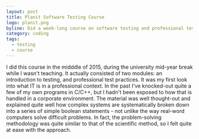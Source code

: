 ```yaml
---
layout: post
title: Planit Software Testing Course
logo: planit.png
byline: Did a week-long course on software testing and professional test practices.
category: coding
tags:
  - testing
  - course
---
```


I did this course in the midddle of 2015, during the university mid-year break while I wasn't teaching. It actually consisted of two modules: an introduction to testing, and professional test practices. It was my first look into what IT is in a professional context. In the past I've knocked-out quite a few of my own programs in C/C++, but I hadn't been exposed to how that is handled in a corporate environment. The material was well thought-out and explained quite well how complex systems are systematically broken down into a series of simple boolean statements - not unlike the way real-word computers solve difficult problems. In fact, the problem-solving methodology was quite similar to that of the scientific method, so I felt quite at ease with the approach.
